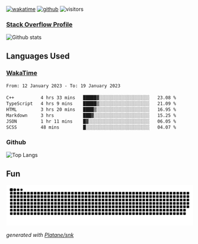 [![wakatime](https://wakatime.com/badge/user/82c377cd-a54c-404c-b7df-177b313ca539.svg)](https://wakatime.com/@82c377cd-a54c-404c-b7df-177b313ca539)
[![github](https://img.shields.io/github/followers/xinthose?logo=github&style=plastic)](https://github.com/alanhamlett?tab=followers)
![visitors](https://visitor-badge.glitch.me/badge?page_id=xinthose&left_color=green&right_color=red)
### [Stack Overflow Profile](https://stackoverflow.com/users/4056146/xinthose)

![Github stats](https://github-readme-stats.vercel.app/api?username=xinthose&show_icons=true&theme=radical&count_private=true)

## Languages Used

### [WakaTime](https://wakatime.com/)
<!--START_SECTION:waka-->

```text
From: 12 January 2023 - To: 19 January 2023

C++          4 hrs 33 mins   █████▓░░░░░░░░░░░░░░░░░░░   23.08 %
TypeScript   4 hrs 9 mins    █████▒░░░░░░░░░░░░░░░░░░░   21.09 %
HTML         3 hrs 20 mins   ████▒░░░░░░░░░░░░░░░░░░░░   16.95 %
Markdown     3 hrs           ███▓░░░░░░░░░░░░░░░░░░░░░   15.25 %
JSON         1 hr 11 mins    █▓░░░░░░░░░░░░░░░░░░░░░░░   06.05 %
SCSS         48 mins         █░░░░░░░░░░░░░░░░░░░░░░░░   04.07 %
```

<!--END_SECTION:waka-->

### Github

![Top Langs](https://github-readme-stats.vercel.app/api/top-langs/?username=xinthose)

## Fun
![github contribution grid snake animation](https://raw.githubusercontent.com/xinthose/xinthose/output/github-contribution-grid-snake.svg)

_generated with [Platane/snk](https://github.com/Platane/snk)_
